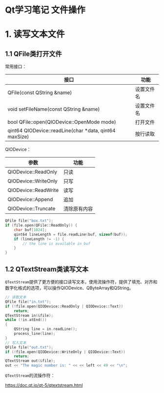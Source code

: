 # Qt学习笔记 文件操作

# 1. 读写文本文件

## 1.1 QFile类打开文件

常用接口：

| 接口                                                   | 功能       |
| ------------------------------------------------------ | ---------- |
| QFile(const QString &name)                             | 设置文件名 |
| void setFileName(const QString &name)                  | 设置文件名 |
| bool QFile::open(QIODevice::OpenMode mode)             | 打开文件   |
| qint64 QIODevice::readLine(char *data, qint64 maxSize) | 按行读取   |

QIODevice：

| 参数                 | 功能         |
| -------------------- | ------------ |
| QIODevice::ReadOnly  | 只读         |
| QIODevice::WriteOnly | 只写         |
| QIODevice::ReadWrite | 读写         |
| QIODevice::Append    | 追加         |
| QIODevice::Truncate  | 清除原有内容 |

```c++
QFile file("box.txt");
if (file.open(QFile::ReadOnly)) {
    char buf[1024];
    qint64 lineLength = file.readLine(buf, sizeof(buf));
    if (lineLength != -1) {
        // the line is available in buf
    }
}
```



## 1.2 QTextStream类读写文本

`QTextStream`提供了更方便的接口读写文本，使用流操作符，提供了填充、对齐和数字化格式的选项，可以操作QIODevice、QByteArray和QString。

```c++
// 读取文本
QFile file("in.txt");
if (!file.open(QIODevice::ReadOnly | QIODevice::Text))
	return;
QTextStream in(&file);
while (!in.atEnd())
{
	QString line = in.readLine();
	process_line(line);
}
// 写入文本
QFile file("out.txt");
if (!file.open(QIODevice::WriteOnly | QIODevice::Text))
	return;
QTextStream out(&file);
out << "The magic number is: " << << left << 49 << "\n";
```

`QTextStream`的流操作符：

https://doc.qt.io/qt-5/qtextstream.html